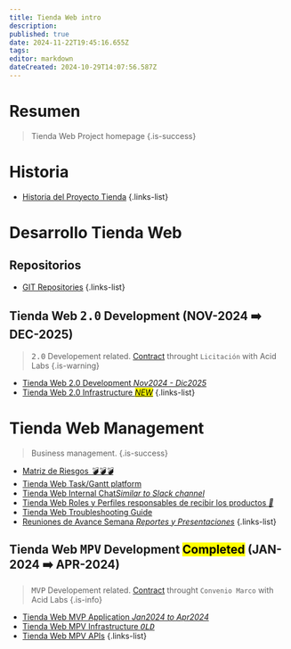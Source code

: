```yaml
---
title: Tienda Web intro
description: 
published: true
date: 2024-11-22T19:45:16.655Z
tags: 
editor: markdown
dateCreated: 2024-10-29T14:07:56.587Z
---
```


# Resumen
> Tienda Web Project homepage
{.is-success}


# Historia

- [Historia del Proyecto Tienda](history)
{.links-list}

# Desarrollo Tienda Web 

## Repositorios

- [GIT Repositories](repositories)
{.links-list}


## Tienda Web <kbd>2.0</kbd>  Development (NOV-2024 ➡️ DEC-2025)

> <kbd>2.0</kbd> Developement related.
> [Contract](/contracts/web-store-development) throught `Licitación` with Acid Labs
{.is-warning}



- [Tienda Web 2.0 Development *Nov2024 - Dic2025*](tienda-web-20)
- [Tienda Web 2.0 Infrastructure *<mark>NEW</mark>*](/infrastructure/Tienda-Web-production)
{.links-list}

 
# Tienda Web Management

> Business management.
{.is-success}


- [Matriz de Riesgos *💣💣💣*](risk-matrix)
- [Tienda Web Task/Gantt platform](https://proyectos.cenabast.cl/projects/1/easy_gantt)
- [Tienda Web Internal Chat*Similar to Slack channel*](https://chat-proyecto.cenabast.cl/)
- [Tienda Web Roles y Perfiles responsables de recibir los productos *🧭*](roles-y-perfiles-responsables-de-recibir-los-productos)
- [Tienda Web Troubleshooting Guide](troubleshooting)
- [Reuniones de Avance Semana *Reportes y Presentaciones*](reuniones-de-avance-semanal)
{.links-list}

## Tienda Web <kbd>MPV</kbd> Development <mark>Completed</mark> (JAN-2024 ➡️ APR-2024)

> <kbd>MVP</kbd> Developement related.
> [Contract](/projects/tienda-web-intro/tienda-web-mvp-project/mvp1-contract) throught `Convenio Marco` with Acid Labs
{.is-info}



- [Tienda Web MVP Application *Jan2024 to Apr2024*](tienda-web-mvp-project)
- [Tienda Web MPV Infrastructure *<kbd>OLD</kbd>*](/infrastructure/Tienda-Web) 
- [Tienda Web MPV APIs](/apis/home/tienda-web)
 {.links-list}